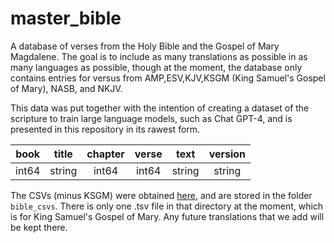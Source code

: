 # master_bible
A database of verses from the Holy Bible and the Gospel of Mary Magdalene. The goal is to include as many translations as possible in as many languages as possible, though at the moment, the database only contains entries for versus from AMP,ESV,KJV,KSGM (King Samuel's Gospel of Mary), NASB, and NKJV.

This data was put together with the intention of creating a dataset of the scripture to train large language models, such as Chat GPT-4, and is presented in this repository in its rawest form.

|book|title|chapter|verse|text|version|
|:---:|:---:|:---:|:---:|:------:|:---:|
|int64|string|int64|int64|string|string|

The CSVs (minus KSGM) were obtained [here](http://my-bible-study.appspot.com/), and are stored in the folder `bible_csvs`. There is only one .tsv file in that directory at the moment, which is for King Samuel's Gospel of Mary. Any future translations that we add will be kept there.
